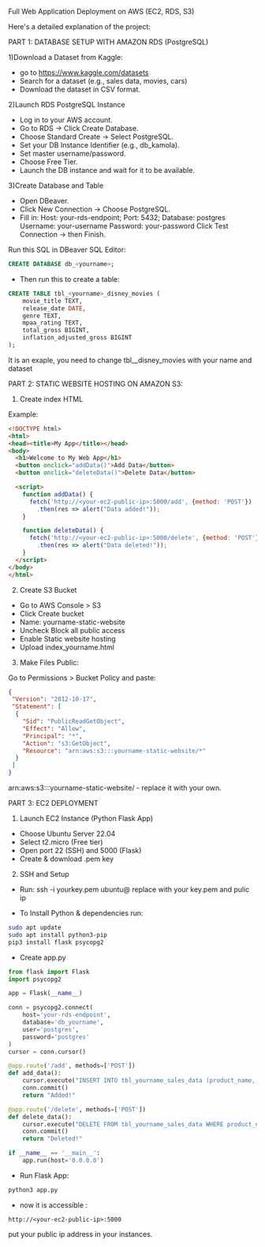 Full Web Application Deployment on AWS (EC2, RDS, S3)

Here's a detailed explanation of the project:

PART 1: DATABASE SETUP WITH AMAZON RDS (PostgreSQL)

1)Download a Dataset from Kaggle: 
- go to https://www.kaggle.com/datasets
- Search for a dataset (e.g., sales data, movies, cars)
- Download the dataset in CSV format.

2)Launch RDS PostgreSQL Instance
- Log in to your AWS account.
- Go to RDS → Click Create Database.
- Choose Standard Create → Select PostgreSQL.
- Set your DB Instance Identifier (e.g., db_kamola).
- Set master username/password.
- Choose Free Tier.
- Launch the DB instance and wait for it to be available.

3)Create Database and Table
- Open DBeaver.
- Click New Connection → Choose PostgreSQL.
- Fill in:
Host: your-rds-endpoint;
Port: 5432; 
Database: postgres 
Username: your-username
Password: your-password
Click Test Connection → then Finish.

Run this SQL in DBeaver SQL Editor:
```sql
CREATE DATABASE db_<yourname>;
```

- Then run this to create a table:
```sql
CREATE TABLE tbl_<yourname>_disney_movies (
    movie_title TEXT,
    release_date DATE,
    genre TEXT,
    mpaa_rating TEXT,
    total_gross BIGINT,
    inflation_adjusted_gross BIGINT
);
```
It is an exaple, you need to change tbl_<yourname>_disney_movies with your name and dataset


PART 2: STATIC WEBSITE HOSTING ON AMAZON S3:

1) Create index HTML

Example:
```html
<!DOCTYPE html>
<html>
<head><title>My App</title></head>
<body>
  <h1>Welcome to My Web App</h1>
  <button onclick="addData()">Add Data</button>
  <button onclick="deleteData()">Delete Data</button>

  <script>
    function addData() {
      fetch('http://<your-ec2-public-ip>:5000/add', {method: 'POST'})
        .then(res => alert("Data added!"));
    }

    function deleteData() {
      fetch('http://<your-ec2-public-ip>:5000/delete', {method: 'POST'})
        .then(res => alert("Data deleted!"));
    }
  </script>
</body>
</html>
```

2) Create S3 Bucket
- Go to AWS Console > S3
- Click Create bucket
- Name: yourname-static-website
- Uncheck Block all public access
- Enable Static website hosting
- Upload index_yourname.html

3) Make Files Public:

Go to Permissions > Bucket Policy and paste:
```json
{
 "Version": "2012-10-17",
 "Statement": [
  {
    "Sid": "PublicReadGetObject",
    "Effect": "Allow",
    "Principal": "*",
    "Action": "s3:GetObject",
    "Resource": "arn:aws:s3:::yourname-static-website/*"
  }
 ]
}
```
arn:aws:s3:::yourname-static-website/ - replace it with your own.


PART 3: EC2 DEPLOYMENT

1) Launch EC2 Instance (Python Flask App)
- Choose Ubuntu Server 22.04
- Select t2.micro (Free tier)
- Open port 22 (SSH) and 5000 (Flask)
- Create & download .pem key

2) SSH and Setup
- Run: ssh -i yourkey.pem ubuntu@<your-ec2-public-ip>
replace with your key.pem and pulic ip

- To Install Python & dependencies run:
```bash
sudo apt update
sudo apt install python3-pip
pip3 install flask psycopg2
```

- Create app.py
```python
from flask import Flask
import psycopg2

app = Flask(__name__)

conn = psycopg2.connect(
    host='your-rds-endpoint',
    database='db_yourname',
    user='postgres',
    password='postgres'
)
cursor = conn.cursor()

@app.route('/add', methods=['POST'])
def add_data():
    cursor.execute("INSERT INTO tbl_yourname_sales_data (product_name, quantity_sold, sale_date) VALUES ('Product A', 10, CURRENT_DATE);")
    conn.commit()
    return "Added!"

@app.route('/delete', methods=['POST'])
def delete_data():
    cursor.execute("DELETE FROM tbl_yourname_sales_data WHERE product_name = 'Product A';")
    conn.commit()
    return "Deleted!"

if __name__ == '__main__':
    app.run(host='0.0.0.0')
```


- Run Flask App:
```bash
python3 app.py
```

- now it is accessible :
```
http://<your-ec2-public-ip>:5000
```
put your public ip address in your instances.